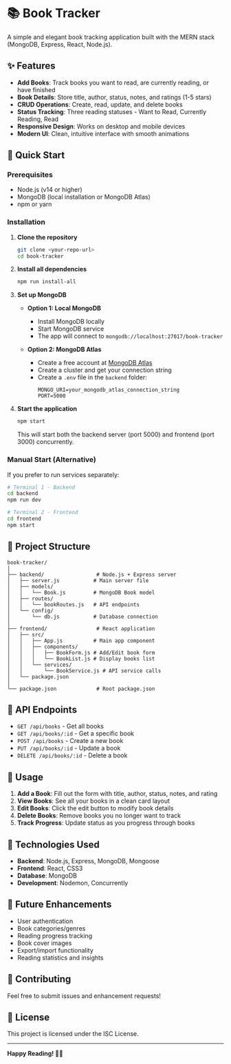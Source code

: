 # 📚 Book Tracker

A simple and elegant book tracking application built with the MERN stack (MongoDB, Express, React, Node.js).

## ✨ Features

- **Add Books**: Track books you want to read, are currently reading, or have finished
- **Book Details**: Store title, author, status, notes, and ratings (1-5 stars)
- **CRUD Operations**: Create, read, update, and delete books
- **Status Tracking**: Three reading statuses - Want to Read, Currently Reading, Read
- **Responsive Design**: Works on desktop and mobile devices
- **Modern UI**: Clean, intuitive interface with smooth animations

## 🚀 Quick Start

### Prerequisites

- Node.js (v14 or higher)
- MongoDB (local installation or MongoDB Atlas)
- npm or yarn

### Installation

1. **Clone the repository**

   ```bash
   git clone <your-repo-url>
   cd book-tracker
   ```

2. **Install all dependencies**

   ```bash
   npm run install-all
   ```

3. **Set up MongoDB**

   - **Option 1: Local MongoDB**

     - Install MongoDB locally
     - Start MongoDB service
     - The app will connect to `mongodb://localhost:27017/book-tracker`

   - **Option 2: MongoDB Atlas**
     - Create a free account at [MongoDB Atlas](https://www.mongodb.com/atlas)
     - Create a cluster and get your connection string
     - Create a `.env` file in the `backend` folder:
       ```
       MONGO_URI=your_mongodb_atlas_connection_string
       PORT=5000
       ```

4. **Start the application**

   ```bash
   npm start
   ```

   This will start both the backend server (port 5000) and frontend (port 3000) concurrently.

### Manual Start (Alternative)

If you prefer to run services separately:

```bash
# Terminal 1 - Backend
cd backend
npm run dev

# Terminal 2 - Frontend
cd frontend
npm start
```

## 📁 Project Structure

```
book-tracker/
│
├── backend/                 # Node.js + Express server
│   ├── server.js           # Main server file
│   ├── models/
│   │   └── Book.js         # MongoDB Book model
│   ├── routes/
│   │   └── bookRoutes.js   # API endpoints
│   └── config/
│       └── db.js           # Database connection
│
├── frontend/                # React application
│   ├── src/
│   │   ├── App.js          # Main app component
│   │   ├── components/
│   │   │   ├── BookForm.js # Add/Edit book form
│   │   │   └── BookList.js # Display books list
│   │   └── services/
│   │       └── BookService.js # API service calls
│   └── package.json
│
└── package.json             # Root package.json
```

## 🔧 API Endpoints

- `GET /api/books` - Get all books
- `GET /api/books/:id` - Get a specific book
- `POST /api/books` - Create a new book
- `PUT /api/books/:id` - Update a book
- `DELETE /api/books/:id` - Delete a book

## 📱 Usage

1. **Add a Book**: Fill out the form with title, author, status, notes, and rating
2. **View Books**: See all your books in a clean card layout
3. **Edit Books**: Click the edit button to modify book details
4. **Delete Books**: Remove books you no longer want to track
5. **Track Progress**: Update status as you progress through books

## 🎨 Technologies Used

- **Backend**: Node.js, Express, MongoDB, Mongoose
- **Frontend**: React, CSS3
- **Database**: MongoDB
- **Development**: Nodemon, Concurrently

## 🔮 Future Enhancements

- User authentication
- Book categories/genres
- Reading progress tracking
- Book cover images
- Export/import functionality
- Reading statistics and insights

## 🤝 Contributing

Feel free to submit issues and enhancement requests!

## 📄 License

This project is licensed under the ISC License.

---

**Happy Reading! 📖✨**
